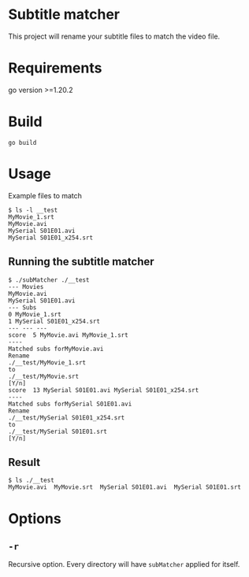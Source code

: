  
# Subtitle matcher

This project will rename your subtitle files to match the video file.

# Requirements
go version >=1.20.2

# Build
```
go build
```

# Usage
Example files to match
```
$ ls -l __test
MyMovie_1.srt
MyMovie.avi
MySerial S01E01.avi
MySerial S01E01_x254.srt
```
## Running the subtitle matcher
```
$ ./subMatcher ./__test
--- Movies
MyMovie.avi
MySerial S01E01.avi
--- Subs
0 MyMovie_1.srt
1 MySerial S01E01_x254.srt
--- --- ---
score  5 MyMovie.avi MyMovie_1.srt
----
Matched subs forMyMovie.avi
Rename
./__test/MyMovie_1.srt
to
./__test/MyMovie.srt
[Y/n] 
score  13 MySerial S01E01.avi MySerial S01E01_x254.srt
----
Matched subs forMySerial S01E01.avi
Rename
./__test/MySerial S01E01_x254.srt
to
./__test/MySerial S01E01.srt
[Y/n]
```

## Result
```
$ ls ./__test
MyMovie.avi  MyMovie.srt  MySerial S01E01.avi  MySerial S01E01.srt
```
# Options
## `-r`
Recursive option. Every directory will have `subMatcher` applied for itself.
